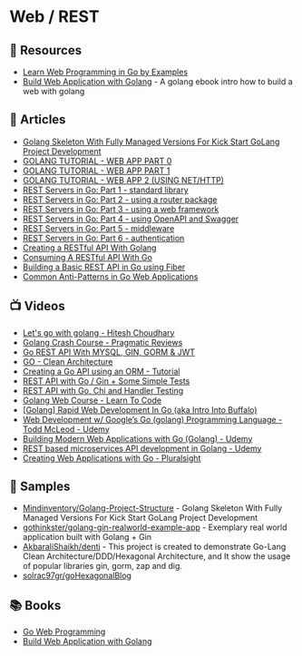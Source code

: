 # Web / REST

## 📘 Resources
- [Learn Web Programming in Go by Examples](https://gowebexamples.com/)
- [Build Web Application with Golang](https://astaxie.gitbooks.io/build-web-application-with-golang/content/en/) - A golang ebook intro how to build a web with golang

## 📕 Articles
- [Golang Skeleton With Fully Managed Versions For Kick Start GoLang Project Development](https://www.mindinventory.com/blog/golang-project-structure/)
- [GOLANG TUTORIAL - WEB APP PART 0](https://www.bogotobogo.com/GoLang/GoLang_Web.php)
- [GOLANG TUTORIAL - WEB APP PART 1](https://www.bogotobogo.com/GoLang/GoLang_Web_Application_1.php)
- [GOLANG TUTORIAL - WEB APP 2 (USING NET/HTTP)](https://www.bogotobogo.com/GoLang/GoLang_Web_Application_2.php)
- [REST Servers in Go: Part 1 - standard library](https://eli.thegreenplace.net/2021/rest-servers-in-go-part-1-standard-library/)
- [REST Servers in Go: Part 2 - using a router package](https://eli.thegreenplace.net/2021/rest-servers-in-go-part-2-using-a-router-package/)
- [REST Servers in Go: Part 3 - using a web framework](https://eli.thegreenplace.net/2021/rest-servers-in-go-part-3-using-a-web-framework/)
- [REST Servers in Go: Part 4 - using OpenAPI and Swagger](https://eli.thegreenplace.net/2021/rest-servers-in-go-part-4-using-openapi-and-swagger/)
- [REST Servers in Go: Part 5 - middleware](https://eli.thegreenplace.net/2021/rest-servers-in-go-part-5-middleware/)
- [REST Servers in Go: Part 6 - authentication](https://eli.thegreenplace.net/2021/rest-servers-in-go-part-6-authentication/)
- [Creating a RESTful API With Golang](https://tutorialedge.net/golang/creating-restful-api-with-golang/)
- [Consuming A RESTful API With Go](https://tutorialedge.net/golang/consuming-restful-api-with-go/)
- [Building a Basic REST API in Go using Fiber](https://tutorialedge.net/golang/basic-rest-api-go-fiber/)
- [Common Anti-Patterns in Go Web Applications](https://threedots.tech/post/common-anti-patterns-in-go-web-applications/)
## 📺 Videos
- [Let's go with golang - Hitesh Choudhary](https://www.youtube.com/playlist?list=PLRAV69dS1uWQGDQoBYMZWKjzuhCaOnBpa)
- [Golang Crash Course - Pragmatic Reviews](https://www.youtube.com/playlist?list=PL3eAkoh7fypqUQUQPn-bXtfiYT_ZSVKmB)
- [Go REST API With MYSQL, GIN, GORM & JWT](https://www.youtube.com/playlist?list=PLkVx132FdJZlTc_1gucKZ00b_s45DQlVQ)
- [GO - Clean Architecture](https://www.youtube.com/playlist?list=PL7Bs8ngpweC6KN8g1_LS4Be0bWXB23UKB)
- [Creating a Go API using an ORM - Tutorial](https://www.youtube.com/watch?v=VAGodyl84OY&list=PLzUGFf4GhXBL4GHXVcMMvzgtO8-WEJIoY&index=6)
- [REST API with Go / Gin + Some Simple Tests](https://www.youtube.com/watch?v=LOn1GUsjOF4)
- [REST API with Go, Chi and Handler Testing](https://www.youtube.com/watch?v=zeme_TmXyBk)
- [Golang Web Course - Learn To Code](https://www.youtube.com/playlist?list=PLSak_q1UXfPrba68q2afhFq4aBAPVSDbj)
- [[Golang] Rapid Web Development In Go (aka Intro Into Buffalo)](https://www.youtube.com/watch?v=J0JnHNgPMRk)
- [Web Development w/ Google’s Go (golang) Programming Language - Todd McLeod - Udemy](https://www.udemy.com/course/go-programming-language/)
- [Building Modern Web Applications with Go (Golang) - Udemy](https://www.udemy.com/course/building-modern-web-applications-with-go/)
- [REST based microservices API development in Golang - Udemy](https://www.udemy.com/course/rest-based-microservices-api-development-in-go-lang/)
- [Creating Web Applications with Go - Pluralsight](https://www.pluralsight.com/courses/creating-web-applications-go-update)
## 🚀 Samples
- [Mindinventory/Golang-Project-Structure](https://github.com/Mindinventory/Golang-Project-Structure) - Golang Skeleton With Fully Managed Versions For Kick Start GoLang Project Development
- [gothinkster/golang-gin-realworld-example-app](https://github.com/gothinkster/golang-gin-realworld-example-app) - Exemplary real world application built with Golang + Gin
- [AkbaraliShaikh/denti](https://github.com/AkbaraliShaikh/denti) - This project is created to demonstrate Go-Lang Clean Architecture/DDD/Hexagonal Architecture, and It show the usage of popular libraries gin, gorm, zap and dig.
- [solrac97gr/goHexagonalBlog](https://github.com/solrac97gr/goHexagonalBlog)
## 📚 Books
- [Go Web Programming](https://www.manning.com/books/go-web-programming)
- [Build Web Application with Golang](https://astaxie.gitbooks.io/build-web-application-with-golang/content/en/) 
